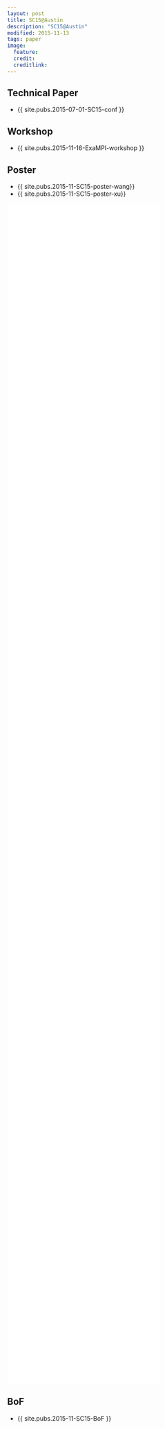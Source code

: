 ```yaml
---
layout: post
title: SC15@Austin
description: "SC15@Austin"
modified: 2015-11-13
tags: paper
image:
  feature: 
  credit: 
  creditlink: 
---
```


## Technical Paper
- {{ site.pubs.2015-07-01-SC15-conf }}

## Workshop
- {{ site.pubs.2015-11-16-ExaMPI-workshop }}

## Poster
- {{ site.pubs.2015-11-SC15-poster-wang}}
- {{ site.pubs.2015-11-SC15-poster-xu}}

<iframe width="70%" height="70%" src="//www.youtube.com/embed/XRTYIU6cnYg" frameborder="0"> </iframe>

## BoF
- {{ site.pubs.2015-11-SC15-BoF }}
